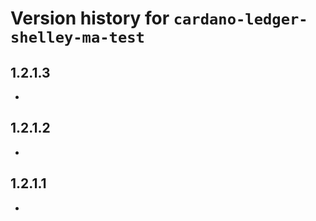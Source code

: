 # Version history for `cardano-ledger-shelley-ma-test`

## 1.2.1.3

*

## 1.2.1.2

*

## 1.2.1.1

*
